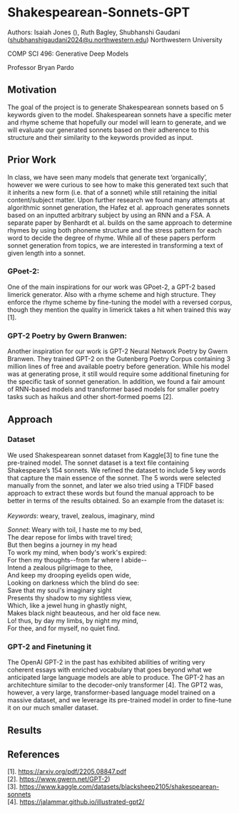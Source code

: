 # Shakespearean-Sonnets-GPT
Authors: Isaiah Jones (), Ruth Bagley, Shubhanshi Gaudani (shubhanshigaudani2024@u.northwestern.edu)
Northwestern University 

COMP SCI 496: Generative Deep Models

Professor Bryan Pardo

## Motivation 
The goal of the project is to generate Shakespearean sonnets based on 5 keywords given to the model. Shakespearean sonnets have a specific meter and rhyme scheme that hopefully our model will learn to generate, and we will evaluate our generated sonnets based on their adherence to this structure and their similarity to the keywords provided as input.

## Prior Work 
In class, we have seen many models that generate text ‘organically’, however we were curious to see how to make this generated text such that it inherits a new form (i.e. that of a sonnet) while still retaining the initial content/subject matter. Upon further research we found many attempts at algorithmic sonnet generation, the Hafez et al. approach generates sonnets based on an inputted arbitrary subject by using an RNN and a FSA. A separate paper by Benhardt et al. builds on the same approach to determine rhymes by using both phoneme structure and the stress pattern for each word to decide the degree of rhyme. While all of these papers perform sonnet generation from topics, we are interested in transforming a text of given length into a sonnet. 

### GPoet-2:
One of the main inspirations for our work was GPoet-2, a GPT-2 based limerick generator. Also with a rhyme scheme and high structure. They enforce the rhyme scheme by fine-tuning the model with a reversed corpus, though they mention the quality in limerick takes a hit when trained this way [1].

### GPT-2 Poetry by Gwern Branwen:
Another inspiration for our work is GPT-2 Neural Network Poetry by Gwern Branwen. They trained GPT-2 on the Gutenberg Poetry Corpus containing 3 million lines of free and available poetry before generation. While his model was at generating prose, it still would require some additional finetuning for the specific task of sonnet generation. In addition, we found a fair amount of RNN-based models and transformer based models for smaller poetry tasks such as haikus and other short-formed poems [2].  

## Approach 
### Dataset 
We used Shakespearean sonnet dataset from Kaggle[3] to fine tune the pre-trained model. The sonnet dataset is a text file containing Shakespeare’s 154 sonnets. We refined the dataset to include 5 key words that capture the main essence of the sonnet. The 5 words were selected manually from the sonnet, and later we also tried using a TFIDF based approach to extract these words but found the manual approach to be better in terms of the results obtained. 
So an example from the dataset is:  <br>
 <br>
*Keywords*: 
weary, travel, zealous, imaginary, mind

*Sonnet*:
Weary with toil, I haste me to my bed, <br>
The dear repose for limbs with travel tired;  <br>
But then begins a journey in my head <br>
To work my mind, when body's work's expired: <br>
For then my thoughts--from far where I abide-- <br>
Intend a zealous pilgrimage to thee, <br>
And keep my drooping eyelids open wide, <br>
Looking on darkness which the blind do see: <br>
Save that my soul's imaginary sight <br>
Presents thy shadow to my sightless view, <br>
Which, like a jewel hung in ghastly night, <br>
Makes black night beauteous, and her old face new. <br>
Lo! thus, by day my limbs, by night my mind, <br>
For thee, and for myself, no quiet find. <br>

### GPT-2 and Finetuning it 
The OpenAI GPT-2 in the past has exhibited abilities of writing very coherent essays with enriched vocabulary that goes beyond what we anticipated large language models are able to produce. The GPT-2 has an architechture similar to the decoder-only transformer [4]. The GPT2 was, however, a very large, transformer-based language model trained on a massive dataset, and we leverage its pre-trained model in order to fine-tune it on our much smaller dataset. 

## Results 

## References 
[1]. https://arxiv.org/pdf/2205.08847.pdf <br>
[2]. https://www.gwern.net/GPT-2) <br>
[3]. https://www.kaggle.com/datasets/blacksheep2105/shakespearean-sonnets <br>
[4]. https://jalammar.github.io/illustrated-gpt2/ <br>
